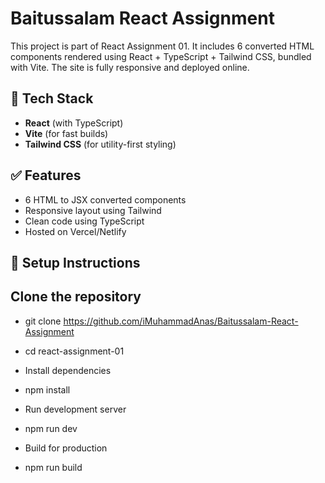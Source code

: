 # Baitussalam React Assignment

This project is part of React Assignment 01. It includes 6 converted HTML components rendered using React + TypeScript + Tailwind CSS, bundled with Vite. The site is fully responsive and deployed online.

## 🚀 Tech Stack

- **React** (with TypeScript)
- **Vite** (for fast builds)
- **Tailwind CSS** (for utility-first styling)

## ✅ Features

- 6 HTML to JSX converted components
- Responsive layout using Tailwind
- Clean code using TypeScript
- Hosted on Vercel/Netlify

## 🔧 Setup Instructions

## Clone the repository
- git clone https://github.com/iMuhammadAnas/Baitussalam-React-Assignment
- cd react-assignment-01
  
- Install dependencies
- npm install

- Run development server
- npm run dev

- Build for production
- npm run build
